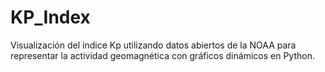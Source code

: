 # KP_Index
Visualización del índice Kp utilizando datos abiertos de la NOAA para representar la actividad geomagnética con gráficos dinámicos en Python.
